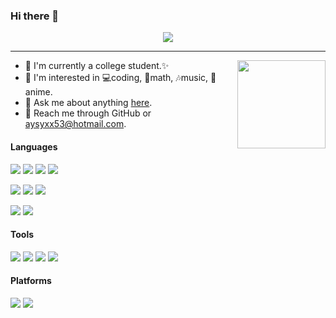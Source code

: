 ### Hi there 👋

<div align="center">
<img src="https://count.getloli.com/get/@zzyyyl?theme=gelbooru-h"/>
</div>

---

<img align="right" height="141" src="https://github-readme-stats.vercel.app/api?username=zzyyyl&theme=tokyonight&show_icons=true&count_private=true&hide_border=true">

- 🐶 I'm currently a college student.✨ <!-- - 🌱 I’m currently learning COD & OS. -->
- 👀 I'm interested in 💻coding, 📝math, 🎶music, 🎥anime.
- 💬 Ask me about anything [here](https://github.com/zzyyyl/zzyyyl/issues).
- 📧 Reach me through GitHub or aysyxx53@hotmail.com.

#### Languages

![](https://img.shields.io/badge/C%23-239120?logo=csharp&logoColor=fff)
![](https://img.shields.io/badge/.NET-239120?logo=.NET&logoColor=fff)
![](https://img.shields.io/badge/C++20-00599C?logo=cplusplus&logoColor=fff)
![](https://img.shields.io/badge/Python3-743ea2?logo=python&logoColor=fff)

![](https://img.shields.io/badge/JavaScript-FFCC00?logo=javascript&logoColor=fff)
![](https://img.shields.io/badge/TypeScript-00599C?logo=typescript&logoColor=fff)
![](https://img.shields.io/badge/Vue3-42B883?logo=vue.js&logoColor=fff)

![](https://img.shields.io/badge/HTML5-dd3364?logo=html5&logoColor=fff)
![](https://img.shields.io/badge/Markdown-1f903d?logo=markdown&logoColor=fff)

#### Tools

![](https://img.shields.io/badge/Sublime_Text_4-424242?logo=sublimetext&logoColor=FF9800)
![](https://img.shields.io/badge/Visual%20Studio-6C4EA2?logo=visual-studio&logoColor=fff)
![](https://img.shields.io/badge/Visual%20Studio%20Code-0066B8?logo=visual-studio-code&logoColor=fff)
![](https://img.shields.io/badge/Git-E95420?logo=Git&logoColor=fff)

#### Platforms

![](https://img.shields.io/badge/Windows_11-0078D6?logo=windows&logoColor=fff)
![](https://img.shields.io/badge/Ubuntu-E95420?logo=Ubuntu&logoColor=fff)

